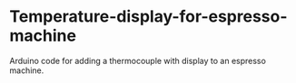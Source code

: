 # Temperature-display-for-espresso-machine
Arduino code for adding a thermocouple with display to an espresso machine.
